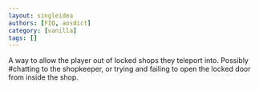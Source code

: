 ```yaml
---
layout: singleidea
authors: [FIQ, aosdict]
category: [vanilla]
tags: []
---
```

A way to allow the player out of locked shops they teleport into. Possibly #chatting to the shopkeeper, or trying and failing to open the locked door from inside the shop.
